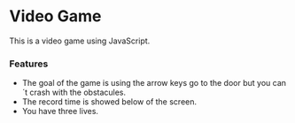 # Video Game

This is a video game using JavaScript.

### Features

- The goal of the game is using the arrow keys go to the door but you can´t crash with the obstacules.
- The record time is showed below of the screen.
- You have three lives.